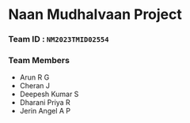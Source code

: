 # Naan Mudhalvaan Project
### **Team ID :** ``NM2023TMID02554``
### **Team Members**
- Arun R G
- Cheran J
- Deepesh Kumar S
- Dharani Priya R
- Jerin Angel A P

